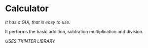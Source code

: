 # Calculator

*It has a GUI, that is easy to use.*

It performs the basic addition, subtration multiplication and division. 

*USES TKINTER LIBRARY*
